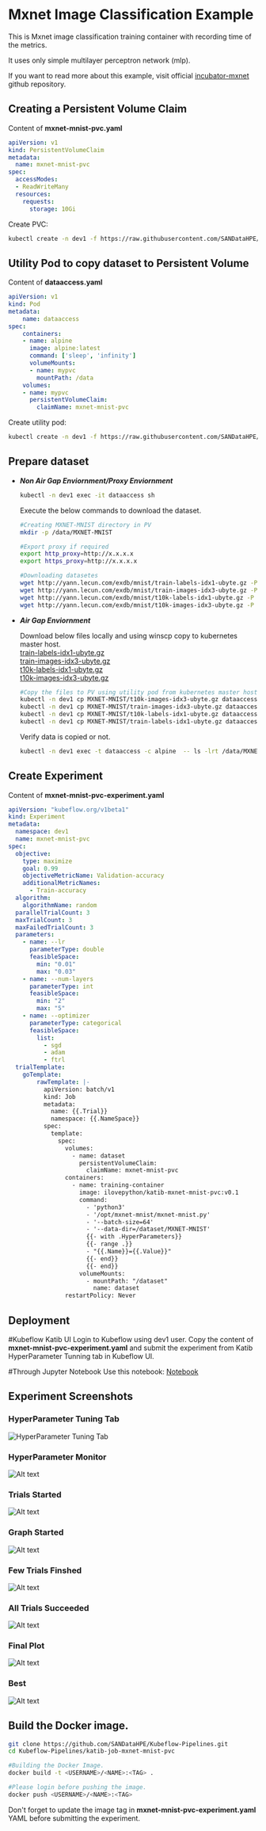 # Mxnet Image Classification Example
This is Mxnet image classification training container with recording time of the metrics.

It uses only simple multilayer perceptron network (mlp).

If you want to read more about this example, visit official [incubator-mxnet](https://github.com/apache/incubator-mxnet/tree/v0.9.3/example/image-classification) github repository.


## Creating a Persistent Volume Claim

Content of **mxnet-mnist-pvc.yaml**
```yaml
apiVersion: v1
kind: PersistentVolumeClaim
metadata:
  name: mxnet-mnist-pvc
spec:
  accessModes:
  - ReadWriteMany
  resources:
    requests:
      storage: 10Gi
```
Create PVC:
```bash
kubectl create -n dev1 -f https://raw.githubusercontent.com/SANDataHPE/Kubeflow-Pipelines/main/katib-job-mxnet-mnist-pvc/mxnet-mnist-pvc.yaml
```

## Utility Pod to copy dataset to Persistent Volume

Content of **dataaccess.yaml**
```yaml
apiVersion: v1
kind: Pod
metadata:
    name: dataaccess
spec:
    containers:
    - name: alpine
      image: alpine:latest
      command: ['sleep', 'infinity']
      volumeMounts:
      - name: mypvc
        mountPath: /data
    volumes:
    - name: mypvc
      persistentVolumeClaim:
        claimName: mxnet-mnist-pvc
```
Create utility pod:
```bash
kubectl create -n dev1 -f https://raw.githubusercontent.com/SANDataHPE/Kubeflow-Pipelines/main/katib-job-mxnet-mnist-pvc/dataaccess.yaml
```
## Prepare dataset
* **_Non Air Gap Enviornment/Proxy Enviornment_**
  ```bash
  kubectl -n dev1 exec -it dataaccess sh
  ```
  Execute the below commands to download the dataset.
  ```bash
  #Creating MXNET-MNIST directory in PV
  mkdir -p /data/MXNET-MNIST
  
  #Export proxy if required 
  export http_proxy=http://x.x.x.x 
  export https_proxy=http://x.x.x.x
  
  #Downloading datasetes
  wget http://yann.lecun.com/exdb/mnist/train-labels-idx1-ubyte.gz -P /data/MXNET-MNIST
  wget http://yann.lecun.com/exdb/mnist/train-images-idx3-ubyte.gz -P /data/MXNET-MNIST
  wget http://yann.lecun.com/exdb/mnist/t10k-labels-idx1-ubyte.gz -P /data/MXNET-MNIST
  wget http://yann.lecun.com/exdb/mnist/t10k-images-idx3-ubyte.gz -P /data/MXNET-MNIST
  ```
* **_Air Gap Enviornment_**

  Download below files locally and using winscp copy to kubernetes master host. </br>
  [train-labels-idx1-ubyte.gz](http://yann.lecun.com/exdb/mnist/train-labels-idx1-ubyte.gz) </br>
  [train-images-idx3-ubyte.gz](http://yann.lecun.com/exdb/mnist/train-images-idx3-ubyte.gz) </br>
  [t10k-labels-idx1-ubyte.gz](http://yann.lecun.com/exdb/mnist/t10k-labels-idx1-ubyte.gz) </br>
  [t10k-images-idx3-ubyte.gz](http://yann.lecun.com/exdb/mnist/t10k-images-idx3-ubyte.gz)
  <br>
  ```bash
  #Copy the files to PV using utility pod from kubernetes master host.
  kubectl -n dev1 cp MXNET-MNIST/t10k-images-idx3-ubyte.gz dataaccess:/data/MXNET-MNIST/t10k-images-idx3-ubyte.gz
  kubectl -n dev1 cp MXNET-MNIST/train-images-idx3-ubyte.gz dataaccess:/data/MXNET-MNIST/train-images-idx3-ubyte.gz
  kubectl -n dev1 cp MXNET-MNIST/t10k-labels-idx1-ubyte.gz dataaccess:/data/MXNET-MNIST/t10k-labels-idx1-ubyte.gz
  kubectl -n dev1 cp MXNET-MNIST/train-labels-idx1-ubyte.gz dataaccess:/data/MXNET-MNIST/train-labels-idx1-ubyte.gz
  ```
  Verify data is copied or not.
  ```bash
  kubectl -n dev1 exec -t dataaccess -c alpine  -- ls -lrt /data/MXNET-MNIST
  ```

## Create Experiment

Content of **mxnet-mnist-pvc-experiment.yaml**
```yaml
apiVersion: "kubeflow.org/v1beta1"
kind: Experiment
metadata:
  namespace: dev1
  name: mxnet-mnist-pvc
spec:
  objective:
    type: maximize
    goal: 0.99
    objectiveMetricName: Validation-accuracy
    additionalMetricNames:
      - Train-accuracy
  algorithm:
    algorithmName: random
  parallelTrialCount: 3
  maxTrialCount: 3
  maxFailedTrialCount: 3
  parameters:
    - name: --lr
      parameterType: double
      feasibleSpace:
        min: "0.01"
        max: "0.03"
    - name: --num-layers
      parameterType: int
      feasibleSpace:
        min: "2"
        max: "5"
    - name: --optimizer
      parameterType: categorical
      feasibleSpace:
        list:
          - sgd
          - adam
          - ftrl
  trialTemplate:
    goTemplate:
        rawTemplate: |-
          apiVersion: batch/v1
          kind: Job
          metadata:
            name: {{.Trial}}
            namespace: {{.NameSpace}}
          spec:
            template:
              spec:
                volumes:
                  - name: dataset
                    persistentVolumeClaim:
                      claimName: mxnet-mnist-pvc
                containers:
                  - name: training-container
                    image: ilovepython/katib-mxnet-mnist-pvc:v0.1
                    command:
                      - 'python3'
                      - '/opt/mxnet-mnist/mxnet-mnist.py'
                      - '--batch-size=64'
                      - '--data-dir=/dataset/MXNET-MNIST'
                      {{- with .HyperParameters}}
                      {{- range .}}
                      - "{{.Name}}={{.Value}}"
                      {{- end}}
                      {{- end}}
                    volumeMounts:
                      - mountPath: "/dataset"
                        name: dataset
                restartPolicy: Never

```

## Deployment
#Kubeflow Katib UI
Login to Kubeflow using dev1 user.
Copy the content of **mxnet-mnist-pvc-experiment.yaml** and submit the experiment from Katib HyperParameter Tunning tab in Kubeflow UI. 

#Through Jupyter Notebook
Use this notebook: [Notebook](DeploymentUsingNotebook.ipynb)

## Experiment Screenshots
### HyperParameter Tuning Tab
![HyperParameter Tuning Tab](images/HyperParameterTuningTab.PNG?raw=true "HyperParameter Tuning Tab")

### HyperParameter Monitor
![Alt text](images/HyperParameterMonitor.PNG?raw=true "HyperParameter Monitor")

### Trials Started
![Alt text](images/TrialsStarted.PNG?raw=true "Trials Started")

### Graph Started
![Alt text](images/GraphStarted.PNG?raw=true "Graph Started")

### Few Trials Finshed
![Alt text](images/FewTrialsFinshed.PNG?raw=true "Few Trials Finshed")

### All Trials Succeeded
![Alt text](images/All12TrialsSucceeded.PNG?raw=true "All Trials Succeeded")

### Final Plot
![Alt text](images/finalplot.png?raw=true "Final Plot")

### Best
![Alt text](images/Best.PNG?raw=true "Best")

## Build the Docker image.
```bash
git clone https://github.com/SANDataHPE/Kubeflow-Pipelines.git
cd Kubeflow-Pipelines/katib-job-mxnet-mnist-pvc

#Building the Docker Image.
docker build -t <USERNAME>/<NAME>:<TAG> .

#Please login before pushing the image.
docker push <USERNAME>/<NAME>:<TAG>
```

Don't forget to update the image tag in **mxnet-mnist-pvc-experiment.yaml** YAML before submitting the experiment.



